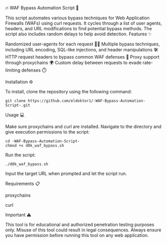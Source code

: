 🔥 WAF Bypass Automation Script 🚀

This script automates various bypass techniques for Web Application Firewalls (WAFs) using curl requests. It cycles through a list of user agents, headers, and URL modifications to find potential bypass methods. The script also includes random delays to help avoid detection.
Features ✨

Randomized user-agents for each request 🕵️‍♀️
Multiple bypass techniques, including URL encoding, SQL-like injections, and header manipulations 🛠️
HTTP request headers to bypass common WAF defenses 📡
Proxy support through proxychains 🌍
Custom delay between requests to evade rate-limiting defenses ⏱️

Installation ⚙️

To install, clone the repository using the following command:

    git clone https://github.com/eldoktor1/-WAF-Bypass-Automation-Script-.git

Usage 💻

Make sure proxychains and curl are installed.
Navigate to the directory and give execution permissions to the script:

    cd -WAF-Bypass-Automation-Script-
    chmod +x d0k_waf_bypass.sh

Run the script:

    ./d0k_waf_bypass.sh

Input the target URL when prompted and let the script run.



Requirements 📋

proxychains

curl



Important ⚠️

This tool is for educational and authorized penetration testing purposes only. Misuse of this tool could result in legal consequences. Always ensure you have permission before running this tool on any web application.

